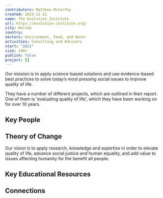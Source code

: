```yaml
---
contributors: Matthew McCarthy
created: 2023-11-21
name: The Evolution Institute
url: https://evolution-institute.org/
city: Warsaw
country: 
sectors: Environment, Food, and Water
activities: Consulting and Advisory
start: "2021"
size: 100+
publish: false
project: []
---
```



Our mission is to apply science-based solutions and use evidence-based best practices to solve today’s most pressing social issues to improve quality of life.


They have a number of different projects, which are outlined in their report. One of them is 'evaluating quality of life', which they have been working on for over 10 years. 

## Key People

## Theory of Change

Our vision is to apply research, knowledge and expertise in order to elevate quality of life, advance social justice and human equality, and add value to issues affecting humanity for the benefit all people.
## Key Educational Resources


## Connections



